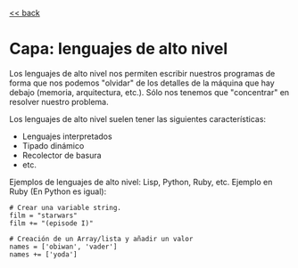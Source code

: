 [<< back](README.md)

# Capa: lenguajes de alto nivel

Los lenguajes de alto nivel nos permiten escribir nuestros programas de forma que nos podemos "olvidar" de los detalles de la máquina que hay debajo (memoria, arquitectura, etc.). Sólo nos tenemos que "concentrar" en resolver nuestro problema.

Los lenguajes de alto nivel suelen tener las siguientes características:
* Lenguajes interpretados
* Tipado dinámico
* Recolector de basura
* etc.

Ejemplos de lenguajes de alto nivel: Lisp, Python, Ruby, etc. Ejemplo en Ruby (En Python es igual):

```
# Crear una variable string.
film = "starwars"
film += "(episode I)"

# Creación de un Array/lista y añadir un valor
names = ['obiwan', 'vader']
names += ['yoda']
```

